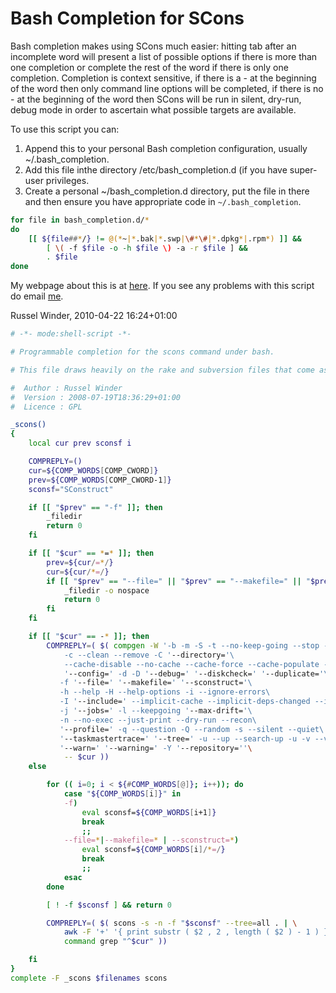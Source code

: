 
# Bash Completion for SCons

Bash completion makes using SCons much easier:  hitting tab after an incomplete word will present a list of possible options if there is more than one completion or complete the rest of the word if there is only one completion.  Completion is context sensitive, if there is a - at the beginning of the word then only command line options will be completed, if there is no - at the beginning of the word then SCons will be run in silent, dry-run, debug mode in order to ascertain what possible targets are available. 

To use this script you can: 

1. Append this to your personal Bash completion configuration, usually ~/.bash_completion. 
1. Add this file inthe directory /etc/bash_completion.d (if you have super-user privileges. 
1. Create a personal ~/bash_completion.d directory, put the file in there and then ensure you have appropriate code in `~/.bash_completion`.
```bash 
for file in bash_completion.d/*
do
    [[ ${file##*/} != @(*~|*.bak|*.swp|\#*\#|*.dpkg*|.rpm*) ]] &&
        [ \( -f $file -o -h $file \) -a -r $file ] &&
        . $file
done
```
My webpage about this is at [here](http://www.russel.org.uk/sconsBashCompletion.html). If you see any problems with this script do email [me](mailto:russel@russel.org.uk). 

Russel Winder, 2010-04-22 16:24+01:00
```bash
# -*- mode:shell-script -*-

# Programmable completion for the scons command under bash.

# This file draws heavily on the rake and subversion files that come as standard with Bash 3.

#  Author : Russel Winder
#  Version : 2008-07-19T18:36:29+01:00
#  Licence : GPL

_scons()
{
    local cur prev sconsf i

    COMPREPLY=()
    cur=${COMP_WORDS[COMP_CWORD]}
    prev=${COMP_WORDS[COMP_CWORD-1]}
    sconsf="SConstruct"

    if [[ "$prev" == "-f" ]]; then
        _filedir
        return 0
    fi

    if [[ "$cur" == *=* ]]; then
        prev=${cur/=*/}
        cur=${cur/*=/}
        if [[ "$prev" == "--file=" || "$prev" == "--makefile=" || "$prev" == "--sconstruct=" ]]; then
            _filedir -o nospace
            return 0
        fi
    fi

    if [[ "$cur" == -* ]]; then
        COMPREPLY=( $( compgen -W '-b -m -S -t --no-keep-going --stop --touch\
            -c --clean --remove -C '--directory='\
            --cache-disable --no-cache --cache-force --cache-populate --cache-show\
            '--config=' -d -D '--debug=' '--diskcheck=' '--duplicate='\
           -f '--file=' '--makefile=' '--sconstruct='\
           -h --help -H --help-options -i --ignore-errors\
           -I '--include=' --implicit-cache --implicit-deps-changed --implicit-deps-unchanged\
           -j '--jobs=' -l --keepgoing '--max-drift='\
           -n --no-exec --just-print --dry-run --recon\
           '--profile=' -q --question -Q --random -s --silent --quiet\
           '--taskmastertrace=' '--tree=' -u --up --search-up -u -v --version\
           '--warn=' '--warning=' -Y '--repository=''\
            -- $cur ))
    else

        for (( i=0; i < ${#COMP_WORDS[@]}; i++)); do
            case "${COMP_WORDS[i]}" in
            -f)
                eval sconsf=${COMP_WORDS[i+1]}
                break
                ;;
            --file=*|--makefile=* | --sconstruct=*)
                eval sconsf=${COMP_WORDS[i]/*=/}
                break
                ;;
            esac
        done

        [ ! -f $sconsf ] && return 0

        COMPREPLY=( $( scons -s -n -f "$sconsf" --tree=all . | \
            awk -F '+' '{ print substr ( $2 , 2 , length ( $2 ) - 1 ) }' | \
            command grep "^$cur" ))

    fi
}
complete -F _scons $filenames scons
```
